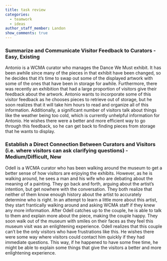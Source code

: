 ```yaml
---
title: task review
categories:
  - teamwork
  - ideas
author_staff_member: Landon
show_comments: true
---
```









### Summarize and Communicate Visitor Feedback to Curators - Easy, Existing

Antonio is a WCMA curator who manages the Dance We Must exhibit. It has been awhile since many of the pieces in that exhibit have been changed, so he decides that it’s time to swap out some of the displayed artwork with some of the ones that have been in storage for awhile. Furthermore, there was recently an exhibition that had a large proportion of visitors give their feedback about the artwork. Antonio wants to incorporate some of this visitor feedback as he chooses pieces to retrieve out of storage, but he soon realizes that it will take him hours to read and organize all of this information. Additionally, a significant number of visitors talk about things like the weather being too cold, which is currently unhelpful information for Antonio. He wishes there were a better and more efficient way to go through this feedback, so he can get back to finding pieces from storage that he wants to display. 


### Establish a Direct Connection Between Curators and Visitors (i.e. where visitors can ask clarifying questions) - Medium/Difficult, New

Odell is a WCMA curator who has been walking around the museum to get a better sense of how visitors are enjoying the exhibits. However, as he is walking around, he sees a man and his wife who are debating about the meaning of a painting. They go back and forth, arguing about the artist’s intention, but get nowhere with the conversation. They both realize that neither of them know enough history about the artist to accurately determine who is right. In an attempt to learn a little more about this artist, they start frantically walking around and asking WCMA staff if they knew any more information. After Odell catches up to the couple, he is able to talk to them and explain more about the piece, making the couple happy. They soon walk out of the museum with smiles on their faces as they feel this museum visit was an enlightening experience. Odell realizes that this couple can’t be the only visitors who have frustrations like this. He wishes there were some way where visitors could contact him quickly if they had immediate questions. This way, if he happened to have some free time, he might be able to explain some things that give the visitors a better and more enlightening experience.
